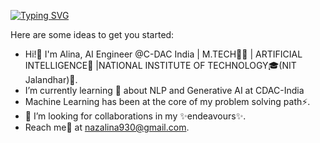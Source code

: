 [![Typing SVG](https://readme-typing-svg.demolab.com?font=Fira+Code&weight=500&size=22&duration=1500&pause=1000&color=030176&background=3316FF00&center=true&random=false&width=900&lines=Hi!%F0%9F%91%8B+I'm+Alina+Naz;Currently+working+as+AI%2FML%2FGenAI+Engineer++at+CDAC+India)](https://git.io/typing-svg)

Here are some ideas to get you started:

- Hi!👋 I'm Alina, AI Engineer @C-DAC India | M.TECH🧑‍🎓 | ARTIFICIAL INTELLIGENCE🤖 |NATIONAL INSTITUTE OF TECHNOLOGY🎓(NIT Jalandhar)🔭. 
- I’m currently learning 🌱 about NLP and Generative AI at CDAC-India
- Machine Learning has been at the core of my problem solving path⚡.
- 🤔 I’m looking for collaborations in my ✨endeavours✨.
- Reach me💬 at nazalina930@gmail.com.
